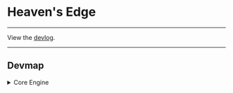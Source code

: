 # Heaven's Edge

***

View the [devlog](devlog/list.md).

***

## Devmap

<details>
  <summary>Core Engine</summary>

  - [x] Create a window
  - [x] Core engine class
  - [x] Game states
  - [x] Sprite class
  - [x] Animated sprite class / Sprite sheet loading
  - [x] Tile Map system
  - [x] Tile map loading from file
  - [x] Player class
  - [x] Camera movement
  - [x] tile collision
  - [x] basic enemy
  - [x] player animations
  - [x] player attacks
  - [ ] menu state
  - [x] pause functionalities

</details>
